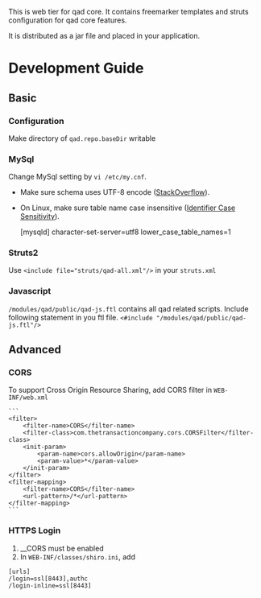 This is web tier for qad core. It contains freemarker templates and struts configuration for qad core features.

It is distributed as a jar file and placed in your application.

Development Guide
===================

## Basic
### Configuration
Make directory of `qad.repo.baseDir` writable

### MySql
Change MySql setting by `vi /etc/my.cnf`.

   - Make sure schema uses UTF-8 encode ([StackOverflow](http://stackoverflow.com/questions/1172849/problem-with-utf-8-in-create-schema-by-hibernate)).
   - On Linux, make sure table name case insensitive ([Identifier Case Sensitivity](http://dev.mysql.com/doc/refman/5.0/en/identifier-case-sensitivity.html)).

        [mysqld]
        character-set-server=utf8
        lower_case_table_names=1

### Struts2
Use `<include file="struts/qad-all.xml"/>` in your `struts.xml`

### Javascript
`/modules/qad/public/qad-js.ftl` contains all qad related scripts. Include following statement in you ftl file.
`<#include "/modules/qad/public/qad-js.ftl"/>`

## Advanced
### CORS
To support Cross Origin Resource Sharing, add CORS filter in `WEB-INF/web.xml`

    ```
    <filter>
        <filter-name>CORS</filter-name>
        <filter-class>com.thetransactioncompany.cors.CORSFilter</filter-class>
        <init-param>
            <param-name>cors.allowOrigin</param-name>
            <param-value>*</param-value>
        </init-param>
    </filter>
    <filter-mapping>
        <filter-name>CORS</filter-name>
        <url-pattern>/*</url-pattern>
    </filter-mapping>
    ```
### HTTPS Login
1. __CORS must be enabled
2. In `WEB-INF/classes/shiro.ini`, add

```
[urls]
/login=ssl[8443],authc
/login-inline=ssl[8443]
```